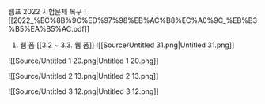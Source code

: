 웹프 2022 시험문제 복구
![[2022_%EC%8B%9C%ED%97%98%EB%AC%B8%EC%A0%9C_%EB%B3%B5%EA%B5%AC.pdf]]
1. 웹 폼
[[3.2 ~ 3.3. 웹 폼]]
![[Source/Untitled 31.png|Untitled 31.png]]
  
  
![[Source/Untitled 1 20.png|Untitled 1 20.png]]
  
  
![[Source/Untitled 2 13.png|Untitled 2 13.png]]
  
  
![[Source/Untitled 3 12.png|Untitled 3 12.png]]